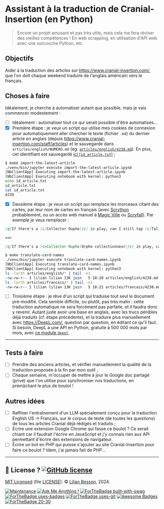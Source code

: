# Assistant à la traduction de Cranial-Insertion (en Python)
> Encore un projet amusant et pas très utile, mais cela me fera réviser des vieilles compétences !
> En web scrapping, en utilisation d'API web avec une surcouche Python, etc.

## Objectifs

Aider à la traduction des articles sur <https://www.cranial-insertion.com/>, que l'on doit chaque weekend traduire de l'anglais américain vers le français.

## Choses à faire

Idéalement, je cherche à automatiser autant que possible, mais je vais commencer modestement :

- [ ] Idéalement : automatiser tout ce qui serait possible d'être automatisés...
- [x] Première étape : je veux un script qui utilise mes cookies de connexion pour automatiquement aller chercher le texte (fichier `.md`) du dernier article en anglais (depuis <https://www.cranial-insertion.com/staff/articles>) et le sauvegarde dans `articles/english/NUMERO.md` (eg. [`articles/english/4238.md`](articles/english/4238.md)). En plus, cet identifiant est sauvegardé [ici (`id_article.txt`)](id_article.txt) ;

```bash
$ make import-the-latest-article
./venv/bin/jupyter execute import-the-latest-article.ipynb
[NbClientApp] Executing import-the-latest-article.ipynb
[NbClientApp] Executing notebook with kernel: python3
echo id_article.txt
id_article.txt
cat id_article.txt
4238
```

- [x] Deuxième étape : je veux un script qui remplace les morceaux citant des cartes, par leur nom de cartes en français (avec [Scrython](https://github.com/NandaScott/Scrython) probablement, ou un accès web manuel à [Magic Ville](https://www.magic-ville.com/fr/) ou [Scryfall](https://scryfall.com/)). Par exemple je veux remplacer :

```markdown
[q]If there's a [c]Collector Ouphe[/c] in play, can I still tap [c]Talisman of Creativity[/c] for mana?[/q]

==>

[q]If there's a [c=Collector Ouphe]Orphe collectionneur[/c] in play, can I still tap [c=Talisman of Creativity]Talisman de créativité[/c] for mana?[/q]
```

```bash
$ make translate-card-names
./venv/bin/jupyter execute translate-card-names.ipynb
[NbClientApp] Executing translate-card-names.ipynb
[NbClientApp] Executing notebook with kernel: python3
ls -larth articles/english/* | tail -n1
-rw-rw-r-- 1 lilian lilian 13K juin   5 18:20 articles/english/4238.md
ls -larth articles/francais/* | tail -n1
-rw-rw-r-- 1 lilian lilian 13K juin   5 18:21 articles/francais/4238.md
```

- [ ] Troisième étape : je rêve d'un script qui traduise tout seul le document pré-modifié. Cela semble difficile, ou plutôt, pas très malin : cette traduction automatique ne sera forcément pas parfaite, et il faudra donc y revenir. Autant juste avoir une base en anglais, avec les trucs pénibles déjà traduits (cf. étape précédente), et la traduire plus manuellement avec <https://DeepL.com/>, question par question, en éditant ce qu'il faut. Si besoin, DeepL a une API en Python, gratuite à 500 000 mots par mois, avec [ce module `deepl`](https://pypi.org/project/deepl/).

----

## Tests à faire

- [ ] Prendre des anciens articles, et vérifier manuellement la qualité de la traduction proposée à la fin par mon outil ;
- [ ] Chaque semaine, m'occuper de mettre à jour le *Google doc* partagé (privé) que l'on utilise pour synchroniser nos traductions, en prémâchant le plus de boulot !

## Autres idées

- [ ] Raffiner l'entraînement d'un LLM spécialement conçu pour la traduction English US -> Français, sur le corpus de texte (de toutes les questions) de tous les articles Cranial déjà rédigés et traduits ;
- [ ] Écrire une extension Google Chrome qui fasse ce boulot ? Ce serait chiant car il faudrait l'écrire en JavaScript et j'y connais rien aux API permettant d'écrire des extensions de navigateur.
- [ ] Écrire un bot en PHP qui puisse s'ajouter au site Cranial-Insertion pour faire ce boulot ? Idem, j'ai jamais fait de PHP...

----

## :scroll: License ? [![GitHub license](https://img.shields.io/github/license/Naereen/Assistant-traduction-CranialInsertion-en-Python.svg)](https://github.com/Naereen/Assistant-traduction-CranialInsertion-en-Python/blob/master/LICENSE)
[MIT Licensed](https://lbesson.mit-license.org/) (file [LICENSE](LICENSE)).
© [Lilian Besson](https://GitHub.com/Naereen), 2024.

[![Maintenance](https://img.shields.io/badge/Maintained%3F-yes-green.svg)](https://GitHub.com/Naereen/Assistant-traduction-CranialInsertion-en-Python/graphs/commit-activity)
[![Ask Me Anything !](https://img.shields.io/badge/Ask%20me-anything-1abc9c.svg)](https://GitHub.com/Naereen/ama)
[![ForTheBadge built-with-swag](http://ForTheBadge.com/images/badges/built-with-swag.svg)](https://GitHub.com/Naereen)
[![ForTheBadge uses-badges](http://ForTheBadge.com/images/badges/uses-badges.svg)](http://ForTheBadge.com)
[![ForTheBadge uses-git](http://ForTheBadge.com/images/badges/uses-git.svg)](https://GitHub.com/)
[![Awesome Badges](https://img.shields.io/badge/badges-awesome-green.svg)](https://github.com/Naereen/badges)
[![ForTheBadge 20-30](http://ForTheBadge.com/images/badges/ages-20-30.svg)](http://ForTheBadge.com)
